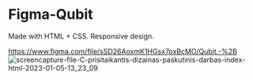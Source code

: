 # Figma-Qubit
Made with HTML + CSS. Responsive design.

https://www.figma.com/file/sSD26AoxmK1HGsx7pxBcMO/Qubit.-%2B
![screencapture-file-C-prisitaikantis-dizainas-paskutinis-darbas-index-html-2023-01-05-13_23_09](https://user-images.githubusercontent.com/46402646/210769006-6d59cdc5-e0a4-42e0-8831-57e3b8e11769.png)
